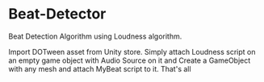 # Beat-Detector
Beat Detection Algorithm using Loudness algorithm. 

Import DOTween asset from Unity store. Simply attach Loudness script on an empty game object with Audio Source on it and Create a GameObject with any mesh and attach MyBeat script to it. That's all
